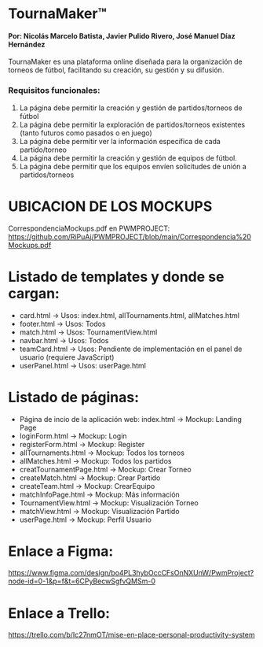 # TournaMaker™
#### Por: Nicolás Marcelo Batista, Javier Pulido Rivero, José Manuel Díaz Hernández

TournaMaker es una plataforma online diseñada para la organización de torneos de fútbol, facilitando su creación, su gestión y su difusión.

### Requisitos funcionales:

1. La página debe permitir la creación y gestión de partidos/torneos de fútbol
2. La página debe permitir la exploración de partidos/torneos existentes (tanto futuros como pasados o en juego)
3. La página debe permitir ver la información específica de cada partido/torneo
4. La página debe permitir la creación y gestión de equipos de fútbol.
5. La página debe permitir que los equipos envíen solicitudes de unión a partidos/torneos

# UBICACION DE LOS MOCKUPS
CorrespondenciaMockups.pdf en PWMPROJECT:
https://github.com/RiPuAj/PWMPROJECT/blob/main/Correspondencia%20Mockups.pdf

# Listado de templates y donde se cargan:
- card.html -> Usos: index.html, allTournaments.html, allMatches.html
- footer.html -> Usos: Todos
- match.html -> Usos: TournamentView.html
- navbar.html -> Usos: Todos
- teamCard.html -> Usos: Pendiente de implementación en el panel de usuario (requiere JavaScript)
- userPanel.html -> Usos: userPage.html

# Listado de páginas:
- Página de incio de la aplicación web: index.html -> Mockup: Landing Page
- loginForm.html -> Mockup: Login
- registerForm.html -> Mockup: Register
- allTournaments.html -> Mockup: Todos los torneos
- allMatches.html -> Mockup: Todos los partidos
- creatTournamentPage.html -> Mockup: Crear Torneo
- createMatch.html -> Mockup: Crear Partido
- createTeam.html -> Mockup: CrearEquipo
- matchInfoPage.html -> Mockup: Más información
- TournamentView.html -> Mockup: Visualización Torneo
- matchView.html -> Mockup: Visualización Partido
- userPage.html -> Mockup: Perfil Usuario

# Enlace a Figma: 
https://www.figma.com/design/bo4PL3hybOccCFsOnNXUnW/PwmProject?node-id=0-1&p=f&t=6CPyBecwSgfvQMSm-0

# Enlace a Trello:
https://trello.com/b/Ic27nmOT/mise-en-place-personal-productivity-system

